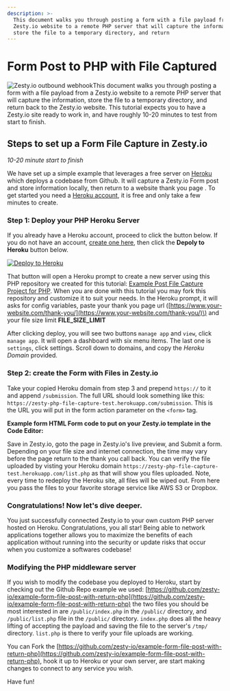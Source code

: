 ```yaml
---
description: >-
  This document walks you through posting a form with a file payload from a
  Zesty.io website to a remote PHP server that will capture the information,
  store the file to a temporary directory, and return
---
```


# Form Post to PHP with File Captured

![Zesty.io outbound webhook](https://wyp1jm.media.zestyio.com/zestyio-outbound-webhook.png)This document walks you through posting a form with a file payload from a Zesty.io website to a remote PHP server that will capture the information, store the file to a temporary directory, and return back to the Zesty.io website. This tutorial expects you to have a Zesty.io site ready to work in, and have roughly 10-20 minutes to test from start to finish.

## Steps to set up a Form File Capture in Zesty.io

_10-20 minute start to finish_

We have set up a simple example that leverages a free server on [Heroku](https://www.heroku.com/) which deploys a codebase from Github. It will capture a Zesty.io Form post and store information locally, then return to a website thank you page . To get started you need a [Heroku account](https://signup.heroku.com/), it is free and only take a few minutes to create.

### Step 1: Deploy your PHP Heroku Server

If you already have a Heroku account, proceed to click the button below. If you do not have an account, [create one here](https://signup.heroku.com/), then click the **Depoly to Heroku** button below.

[![Deploy to Heroku](https://www.herokucdn.com/deploy/button.png)](https://heroku.com/deploy?template=https://github.com/zesty-io/example-form-file-post-with-return-php)

That button will open a Heroku prompt to create a new server using this PHP repository we created for this tutorial: [Example Post File Capture Project for PHP](https://github.com/zesty-io/example-form-file-post-with-return-php). When you are done with this tutorial you may fork this repository and customize it to suit your needs. In the Heroku prompt, it will asks for config variables, paste your thank you page url \([https://www.your-website.com/thank-you/](https://www.your-website.com/thank-you/)\) and your file size limit **FILE\_SIZE\_LIMIT**

After clicking deploy, you will see two buttons `manage app` and `view`, click `manage app`. It will open a dashboard with six menu items. The last one is `settings`, click settings. Scroll down to domains, and copy the _Heroku Domain_ provided.

### Step 2: create the Form with Files in Zesty.io

Take your copied Heroku domain from step 3 and prepend `https://` to it and append `/submission`. The full URL should look something like this: `https://zesty-php-file-capture-test.herokuapp.com/submission`. This is the URL you will put in the form action parameter on the `<form>` tag.

**Example form HTML Form code to put on your Zesty.io template in the Code Editor:**

Save in Zesty.io, goto the page in Zesty.io's live preview, and Submit a form. Depending on your file size and internet connection, the time may vary before the page return to the thank you call back. You can verify the file uploaded by visting your Heroku domain `https://zesty-php-file-capture-test.herokuapp.com/list.php` as that will show you files uploaded. Note, every time to redeploy the Heroku site, all files will be wiped out. From here you pass the files to your favorite storage service like AWS S3 or Dropbox.

### Congratulations! Now let's dive deeper.

You just successfully connected Zesty.io to your own custom PHP server hosted on Heroku. Congratulations, you all star! Being able to network applications together allows you to maximize the benefits of each application without running into the security or update risks that occur when you customize a softwares codebase!

### Modifying the PHP middleware server

If you wish to modify the codebase you deployed to Heroku, start by checking out the Github Repo example we used: [https://github.com/zesty-io/example-form-file-post-with-return-php](https://github.com/zesty-io/example-form-file-post-with-return-php) the two files you should be most interested in are `/public/index.php` in the `/public/` directory, and `/public/list.php` file in the `/public/` directory. `index.php` does all the heavy lifting of accepting the payload and saving the file to the server's `/tmp/` directory. `list.php` is there to verify your file uploads are working.

You can Fork the [https://github.com/zesty-io/example-form-file-post-with-return-php](https://github.com/zesty-io/example-form-file-post-with-return-php), hook it up to Heroku or your own server, are start making changes to connect to any service you wish.

Have fun!

